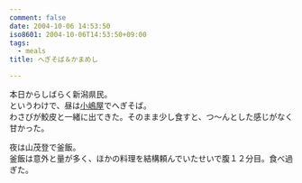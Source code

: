 ```yaml
---
comment: false
date: 2004-10-06 14:53:50
iso8601: 2004-10-06T14:53:50+09:00
tags:
  - meals
title: へぎそば＆かまめし

---
```


<div class="entry-body">
  <p>本日からしばらく新潟県民。<br />
    というわけで、昼は<a href="http://www.kojimaya.co.jp">小嶋屋</a>でへぎそば。<br />
    わさびが鮫皮と一緒に出てきた。そのまま少し食すと、つ〜んとした感じがなく甘かった。</p>

  <p>夜は山茂登で釜飯。<br />
    釜飯は意外と量が多く、ほかの料理を結構頼んでいたせいで腹１２分目。食べ過ぎた。</p>
</div>
